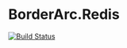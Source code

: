 # BorderArc.Redis
[![Build Status](https://travis-ci.org/borderarc/BorderArc.Redis.svg?branch=master)](https://travis-ci.org/borderarc/BorderArc.Redis)

